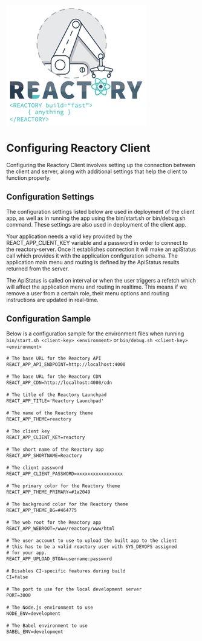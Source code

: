 
![Build Anything Fast](/branding/reactory-logo.png)

# Configuring Reactory Client
Configuring the Reactory Client involves setting up the connection between the client and server, along with additional settings that help the client to function properly.

## Configuration Settings
The configuration settings listed below are used in deployment of the client app, as well as in running the app using the bin/start.sh or bin/debug.sh command.
These settings are also used in deployment of the client app.

Your application needs a valid key provided by the REACT_APP_CLIENT_KEY variable and a password in order to connect to the reactory-server. Once it establishes connection it will make an apiStatus call which provides it with the application configuration schema. The application main menu and routing is defined by the ApiStatus results returned from the server.

The ApiStatus is called on interval or when the user triggers a refetch which will affect the application menu and routing in realtime. This means if we remove a user from a certain role, their menu options and routing instructions are updated in real-time. 
## Configuration Sample 

Below is a configuration sample for the environment files when running 
`bin/start.sh <client-key> <environment>` or `bin/debug.sh <client-key> <environment>`

```text
# The base URL for the Reactory API
REACT_APP_API_ENDPOINT=http://localhost:4000

# The base URL for the Reactory CDN
REACT_APP_CDN=http://localhost:4000/cdn

# The title of the Reactory Launchpad
REACT_APP_TITLE='Reactory Launchpad'

# The name of the Reactory theme
REACT_APP_THEME=reactory

# The client key
REACT_APP_CLIENT_KEY=reactory

# The short name of the Reactory app
REACT_APP_SHORTNAME=Reactory

# The client password
REACT_APP_CLIENT_PASSWORD=xxxxxxxxxxxxxxxxx

# The primary color for the Reactory theme
REACT_APP_THEME_PRIMARY=#1a2049

# The background color for the Reactory theme
REACT_APP_THEME_BG=#464775

# The web root for the Reactory app
REACT_APP_WEBROOT=/www/reactory/www/html

# The user account to use to upload the built app to the client
# this has to be a valid reactory user with SYS_DEVOPS assigned
# for your app.
REACT_APP_UPLOAD_BTOA=username:password 

# Disables CI-specific features during build
CI=false

# The port to use for the local development server
PORT=3000

# The Node.js environment to use
NODE_ENV=development

# The Babel environment to use
BABEL_ENV=development

````

